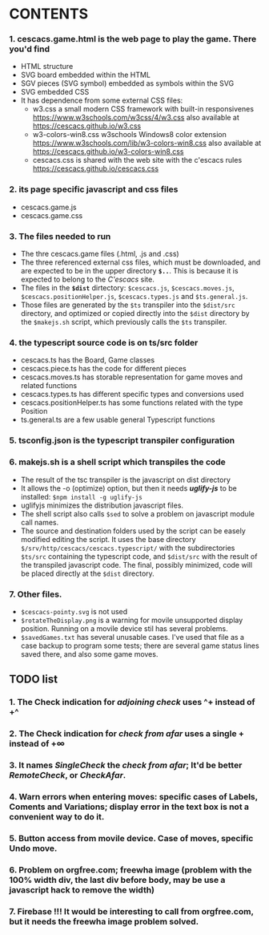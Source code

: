 # CONTENTS

### 1. cescacs.game.html is the web page to play the game. There you'd find
+ HTML structure
+ SVG board embedded within the HTML
+ SGV pieces (SVG symbol) embedded as symbols within the SVG
+ SVG embedded CSS
+ It has dependence from some external CSS files:
  * w3.css a small modern CSS framework with built-in responsivenes
    https://www.w3schools.com/w3css/4/w3.css
    also available at https://cescacs.github.io/w3.css
  * w3-colors-win8.css w3schools Windows8 color extension
    https://www.w3schools.com/lib/w3-colors-win8.css
    also available at https://cescacs.github.io/w3-colors-win8.css
  * cescacs.css is shared with the web site with the c'escacs rules
    https://cescacs.github.io/cescacs.css

### 2. its page specific javascript and css files
* cescacs.game.js
* cescacs.game.css

### 3. The files needed to run
* The thre cescacs.game files (.html, .js and .css)
* The three referenced external css files, which must be downloaded, and are expected to be in the upper directory **`$..`**. This is because it is expected to belong to the *C'escacs* site.
* The files in the **`$dist`** dirtectory: `$cescacs.js`, `$cescacs.moves.js`, `$cescacs.positionHelper.js`, `$cescacs.types.js` and `$ts.general.js`.
* Those files are generated by the `$ts` transpiler into the `$dist/src` directory, and optimized or copied directly into the `$dist` directory by the `$makejs.sh` script, which previously calls the `$ts` transpiler.

### 4. the typescript source code is on ts/src folder
* cescacs.ts has the Board, Game classes
* cescacs.piece.ts has the code for different pieces
* cescacs.moves.ts has storable representation for game moves and related functions
* cescacs.types.ts has different specific types and conversions used
* cescacs.positionHelper.ts has some functions related with the type Position
* ts.general.ts are a few usable general Typescript functions

### 5. tsconfig.json is the typescript transpiler configuration

### 6. makejs.sh is a shell script which transpiles the code
* The result of the tsc transpiler is the javascript on dist directory
* It allows the -o (optimize) option, but then it needs ***uglify-js*** to be installed:
  `$npm install -g uglify-js`
* uglifyjs minimizes the distribution javascript files.
* The shell script also calls `$sed` to solve a problem on javascript module call names.
* The source and destination folders used by the script can be easely modified editing the script. It uses the base directory `$/srv/http/cescacs/cescacs.typescript/` with the subdirectories `$ts/src` containing the typescript code, and `$dist/src` with the result of the transpiled javascript code. The final, possibly minimized, code will be placed directly at the `$dist` directory.

### 7. Other files.
- `$cescacs-pointy.svg` is not used
- `$rotateTheDisplay.png` is a warning for movile unsupported display position. Running on a movile device stil has several problems.
- `$savedGames.txt` has several unusable cases. I've used that file as a case backup to program some tests; there are several game status lines saved there, and also some game moves.

## TODO list
### 1. The Check indication for *adjoining check* uses ^+ instead of +^
### 2. The Check indication for *check from afar* uses a single + instead of +∞
### 3. It names *SingleCheck* the *check from afar*; It'd be better *RemoteCheck*, or *CheckAfar*.
### 4. Warn errors when entering moves: specific cases of Labels, Coments and Variations; display error in the text box is not a convenient way to do it.
### 5. Button access from movile device. Case of moves, specific Undo move.
### 6. Problem on orgfree.com; freewha image (problem with the 100% width div, the last div before body, may be use a javascript hack to remove the width)
### 7. Firebase !!! It would be interesting to call from orgfree.com, but it needs the freewha image problem solved.
